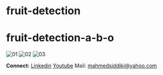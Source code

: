 # fruit-detection
# fruit-detection-a-b-o
![01](https://user-images.githubusercontent.com/36816925/152688898-03c69ac2-60a0-4b54-b75b-5cc3368b8070.png)
![02](https://user-images.githubusercontent.com/36816925/152688914-36188232-4bf8-4634-b124-566463399dd4.png)
![03](https://user-images.githubusercontent.com/36816925/152688920-6a3cb011-753f-47e7-af18-b0d2b9ca1181.png)


**Connect:** [Linkedin](https://www.linkedin.com/in/mahmedsiddiki) [Youtube](https://www.youtube.com/channel/UCtPoYxNA8UtdQg4aCNkS7Dg)
Mail: mahmedsiddiki@yahoo.com
